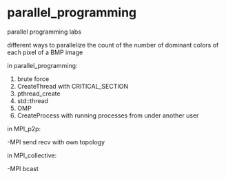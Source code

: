 # parallel_programming
parallel programming labs

different ways to parallelize the count of the number of dominant colors of each pixel of a BMP image

in parallel_programming:

1) brute force
2) CreateThread with CRITICAL_SECTION
3) pthread_create
4) std::thread
5) OMP
6) CreateProcess with running processes from under another user

in MPI_p2p:

  -MPI send recv with own topology

in MPI_collective:

  -MPI bcast
